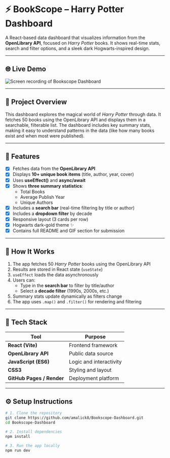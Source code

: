 # ⚡ BookScope – Harry Potter Dashboard

A React-based data dashboard that visualizes information from the **OpenLibrary API**, focused on *Harry Potter* books. It shows real-time stats, search and filter options, and a sleek dark Hogwarts-inspired design.

---

## 🌐 Live Demo

![Screen recording of Bookscope Dashboard](./screen-recording.gif)

---

## 🎯 Project Overview

This dashboard explores the magical world of *Harry Potter* through data. It fetches 50 books using the OpenLibrary API and displays them in a searchable, filterable list. The dashboard includes key summary stats, making it easy to understand patterns in the data (like how many books exist and when most were published).

---

## 🚀 Features

- [x] Fetches data from the **OpenLibrary API**
- [x] Displays **10+ unique book items** (title, author, year, cover)
- [x] Uses **useEffect()** and **async/await**
- [x] Shows **three summary statistics**:
  - Total Books  
  - Average Publish Year  
  - Unique Authors  
- [x] Includes a **search bar** (real-time filtering by title or author)
- [x] Includes a **dropdown filter** by decade
- [x] Responsive layout (3 cards per row)
- [x] Hogwarts dark-gold theme ✨
- [x] Contains full README and GIF section for submission

---

## 🧠 How It Works

1. The app fetches 50 *Harry Potter* books using the OpenLibrary API  
2. Results are stored in React state (`useState`)  
3. `useEffect` loads the data asynchronously  
4. Users can:
   - Type in the **search bar** to filter by title/author  
   - Select a **decade filter** (1990s, 2000s, etc.)  
5. Summary stats update dynamically as filters change  
6. The app uses `.map()` and `.filter()` for rendering and filtering

---

## 🧰 Tech Stack

| Tool | Purpose |
|------|----------|
| **React (Vite)** | Frontend framework |
| **OpenLibrary API** | Public data source |
| **JavaScript (ES6)** | Logic and interactivity |
| **CSS3** | Styling and layout |
| **GitHub Pages / Render** | Deployment platform |

---

## ⚙️ Setup Instructions

```bash
# 1. Clone the repository
git clone https://github.com/amalick8/Bookscope-Dashboard.git
cd Bookscope-Dashboard

# 2. Install dependencies
npm install

# 3. Run the app locally
npm run dev
